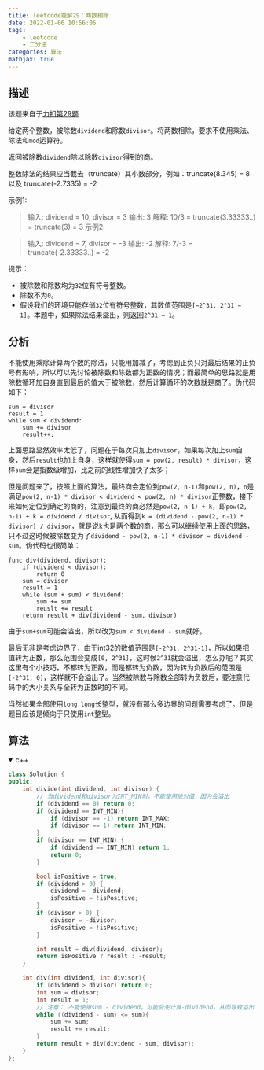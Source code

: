 ```yaml
---
title: leetcode题解29：两数相除
date: 2022-01-06 10:56:06
tags:
    - leetcode
    - 二分法
categories: 算法
mathjax: true
---
```


## 描述
该题来自于[力扣第29题](https://leetcode-cn.com/problems/divide-two-integers/)

给定两个整数，被除数`dividend`和除数`divisor`。将两数相除，要求不使用乘法、除法和`mod`运算符。

返回被除数`dividend`除以除数`divisor`得到的商。

整数除法的结果应当截去（truncate）其小数部分，例如：truncate(8.345) = 8 以及 truncate(-2.7335) = -2

<!--more-->

示例1:

> 输入: dividend = 10, divisor = 3
输出: 3
解释: 10/3 = truncate(3.33333..) = truncate(3) = 3
示例2:

> 输入: dividend = 7, divisor = -3
输出: -2
解释: 7/-3 = truncate(-2.33333..) = -2


提示：

* 被除数和除数均为`32`位有符号整数。
* 除数不为`0`。
* 假设我们的环境只能存储`32`位有符号整数，其数值范围是`[−2^31, 2^31 − 1]`。本题中，如果除法结果溢出，则返回`2^31 − 1`。


## 分析
不能使用乘除计算两个数的除法，只能用加减了，考虑到正负只对最后结果的正负号有影响，所以可以先讨论被除数和除数都为正数的情况；而最简单的思路就是用除数循环加自身直到最后的值大于被除数，然后计算循环的次数就是商了。伪代码如下：
```
sum = divisor
result = 1
while sum < dividend:
    sum += divisor
    result++;
```

上面思路显然效率太低了，问题在于每次只加上`divisor`，如果每次加上`sum`自身，然后`result`也加上自身，这样就使得`sum = pow(2, result) * divisor`，这样`sum`会是指数级增加，比之前的线性增加快了太多；

但是问题来了，按照上面的算法，最终商会定位到`pow(2, n-1)`和`pow(2, n)`，`n`是满足`pow(2, n-1) * divisor < dividend < pow(2, n) * divisor`正整数，接下来如何定位到确定的商的，注意到最终的商必然是`pow(2, n-1) + k`，即`pow(2, n-1) + k = dividend / divisor`, 从而得到`k = (dividend - pow(2, n-1) * divisor) / divisor`，就是说`k`也是两个数的商，那么可以继续使用上面的思路，只不过这时候被除数变为了`dividend - pow(2, n-1) * divisor = dividend - sum`。伪代码也很简单：
```
func div(dividend, divisor):
    if (dividend < divisor):
        return 0
    sum = divisor
    result = 1
    while (sum + sum) < dividend:
        sum += sum
        reuslt += result
    return result + div(dividend - sum, divisor)
```
由于`sum+sum`可能会溢出，所以改为`sum < dividend - sum`就好。

最后无非是考虑边界了，由于int32的数值范围是`[-2^31, 2^31-1]`，所以如果把值转为正数，那么范围会变成`[0, 2^31]`，这时候`2^31`就会溢出，怎么办呢？其实这里有个小技巧，不都转为正数，而是都转为负数，因为转为负数后的范围是`[-2^31, 0]`，这样就不会溢出了。当然被除数与除数全部转为负数后，要注意代码中的大小关系与全转为正数时的不同。

当然如果全部使用`long long`长整型，就没有那么多边界的问题需要考虑了。但是题目应该是倾向于只使用`int`整型。



## 算法

<details open>
<summary>c++</summary>

```c++
class Solution {
public:
    int divide(int dividend, int divisor) {
        // 当dividend和divisor为INT_MIN时，不能使用绝对值，因为会溢出
        if (dividend == 0) return 0;
        if (dividend == INT_MIN){
            if (divisor == -1) return INT_MAX;
            if (divisor == 1) return INT_MIN;
        } 
        if (divisor == INT_MIN) {
            if (dividend == INT_MIN) return 1;
            return 0;
        }

        bool isPositive = true;
        if (dividend > 0) {
            dividend = -dividend;
            isPositive = !isPositive;
        }
        if (divisor > 0) {
            divisor = -divisor;
            isPositive = !isPositive;
        }

        int result = div(dividend, divisor);
        return isPositive ? result : -result;
    }

    int div(int dividend, int divisor){
        if (dividend > divisor) return 0;
        int sum = divisor;
        int result = 1;
        // 注意： 不能使用sum - dividend，可能会先计算-dividend，从而导致溢出
        while ((dividend - sum) <= sum){
            sum += sum;
            result += result;
        }
        return result + div(dividend - sum, divisor);
    }
};
```
</details>